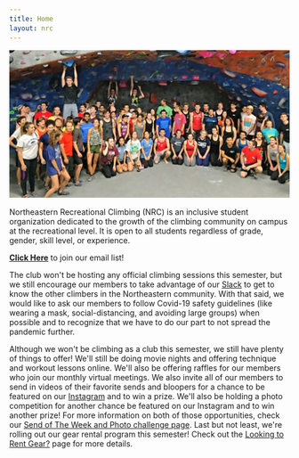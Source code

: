 ```yaml
---
title: Home
layout: nrc
---
```

![The Northeastern Recreational Climbing club](/images/nrc.jpg)

Northeastern Recreational Climbing (NRC) is an inclusive student organization dedicated to the growth of the climbing community on campus at the recreational level. It is open to all students regardless of grade, gender, skill level, or experience.

[**Click Here**](http://eepurl.com/dLPYEA) to join our email list!

The club won't be hosting any official climbing sessions this semester, but we still encourage our members to take advantage of our [Slack](https://join.slack.com/t/nurecclimbing/shared_invite/enQtMjk1MDgxNzE5MjgzLTU1ZGIzZDIyZDM2NTY1YmJmZjQ4NTU3ZWM1NTdjNGVmNmRjN2EzNGY2YjhmODUxMTZhOTJhMjU1NGQ1MjY3ZjM) to get to know the other climbers in the Northeastern community. With that said, we would like to ask our members to follow Covid-19 safety guidelines (like wearing a mask, social-distancing, and avoiding large groups) when possible and to recognize that we have to do our part to not spread the pandemic further.

Although we won't be climbing as a club this semester, we still have plenty of things to offer! We'll still be doing movie nights and offering technique and workout lessons online. We'll also be offering raffles for our members who join our monthly virtual meetings. We also invite all of our members to send in videos of their favorite sends and bloopers for a chance to be featured on our [Instagram](https://www.instagram.com/nurecclimbing/) and to win a prize. We'll also be holding a photo competition for another chance be featured on our Instagram and to win another prize! For more information on both of those opportunities, check our [Send of The Week and Photo challenge page](https://northeasternclimbing.github.io/nrc/challenges/). Last but not least, we're rolling out our gear rental program this semester! Check out the [Looking to Rent Gear?](https://northeasternclimbing.github.io/nrc/gear_rental/) page for more details.
